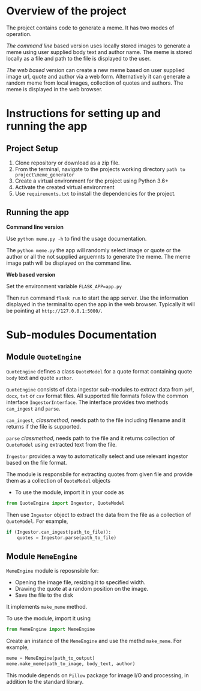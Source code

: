 Overview of the project
=======================
The project contains code to generate a meme. It has two modes of operation.

*The command line* based version uses locally stored images to generate a meme using user supplied body text and author name. The meme is stored locally as a file and path to the file is displayed to the user.

*The web based* version can create a new meme based on user supplied image url, quote and author via a web form.
Alternatively it can generate a random meme from local images, collection of quotes and authors.
The meme is displayed in the web browser.

Instructions for setting up and running the app
===============================================

Project Setup
-------------

1. Clone repository or download as a zip file.
2. From the terminal, navigate to the projects working directory `path to project\meme_generator`
3. Create a virtual environment for the project using Python 3.6+ 
4. Activate the created virtual environment
4. Use `requirements.txt` to install the dependencies for the project.

Running the app
---------------

**Command line version**

Use `python meme.py -h` to find the usage documentation.

The `python meme.py` the app will randomly select image or quote or the author or all the not supplied arguemnts to generate the meme. The meme image path will be displayed on the command line.

**Web based version**

Set the environment variable `FLASK_APP=app.py`

Then run command `flask run` to start the app server. Use the information displayed in the terminal to open the app in the web browser. Typically it will be pointing at `http://127.0.0.1:5000/`.

Sub-modules Documentation
=====================

Module `QuoteEngine`
--------------------
`QuoteEngine` defines a class `QuoteModel` for a quote format containing quote `body` text and quote `author`.

`QuoteEngine` consists of data ingestor sub-modules to extract data from `pdf`, `docx`, `txt` or `csv` format files. All supported file formats follow the common interface `IngestorInterface`. The interface provides two methods `can_ingest` and `parse`.

`can_ingest`, *classmethod*, needs path to the file including filename and it returns if the file is supported.

`parse` *classmethod*, needs path to the file and it returns collection of `QuoteModel` using extracted text from the file.

`Ingestor` provides a way to automatically select and use relevant ingestor based on the file format. 

The module is responsbile for extracting quotes from given file and provide them as a collection of `QuoteModel` objects

* To use the module, import it in your code as 
```python
from QuoteEngine import Ingestor, QuoteModel
```
Then use `Ingestor` object to extract the data from the file as a collection of `QuoteModel`. For example,

```python
if (Ingestor.can_ingest(path_to_file)):
    quotes = Ingestor.parse(path_to_file)
```


Module `MemeEngine`
-------------------
`MemeEngine` module is reposnsible for:

* Opening the image file, resizing it to specified width.
* Drawing the quote at a random position on the image.
* Save the file to the disk

It implements `make_meme` method.

To use the module, import it using 
```python
from MemeEngine import MemeEngine
```

Create an instance of the `MemeEngine` and use the methd `make_meme`. For example,
```python
meme = MemeEngine(path_to_output)
meme.make_meme(path_to_image, body_text, author)
```

This module depends on `Pillow` package for image I/O and processing, in addition to the standard library.